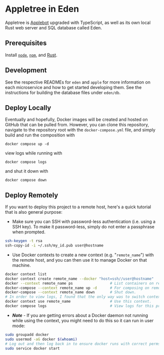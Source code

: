 # Appletree in Eden

Appletree is [Applebot](https://github.com/oscarsandford/applebot) upgraded with TypeScript, as well as its own local Rust web server and SQL database called Eden.

## Prerequisites
Install [`node`](https://nodejs.org/en/), [`npm`](https://www.npmjs.com/), and [Rust](https://www.rust-lang.org/).

## Development

See the respective READMEs for `eden` and `apple` for more information on each microservice and how to get started developing them. See the instructions for building the database files under `eden/db`.

## Deploy Locally

Eventually and hopefully, Docker images will be created and hosted on GitHub that can be pulled from. However, you can clone this repository, navigate to the repository root with the `docker-compose.yml` file, and simply build and run the composition with 
```
docker compose up -d
```
view logs while running with
```
docker compose logs
```
and shut it down with 
```
docker compose down
```

## Deploy Remotely

If you want to deploy this project to a remote host, here's a quick tutorial that is also general purpose:
* Make sure you can SSH with password-less authentication (i.e. using a SSH key). To make it password-less, simply do not enter a passphrase when prompted.
```sh
ssh-keygen -t rsa
ssh-copy-id -i ~/.ssh/my_id.pub user@hostname
```
* Use Docker contexts to create a new context (e.g. "`remote_name`") with the remote host, and you can then use it to manage Docker on that machine.
```sh
docker context list
docker context create remote_name --docker "host=ssh//user@hostname"
docker --context remote_name ps                 # List containers on remote_name context.
docker-compose --context remote_name up -d      # For composing on remote_name context.
docker-compose --context remote_name down       # Shut down.
# In order to view logs, I found that the only way was to switch contexts first.
docker context use remote_name                  # Use this context.
docker compose logs                             # View logs for this project (with cwd as repo root).
```
* ***Note*** - If you are getting errors about a Docker daemon not running while using the context, you might need to do this so it can run in user mode:
```sh
sudo groupadd docker
sudo usermod -aG docker $(whoami)
# Log out and then log back in to ensure docker runs with correct perms.
sudo service docker start
```
